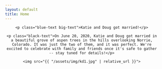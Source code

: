 ```yaml
---
layout: default
title: Home
---
```


<div style="text-align: center">
  <div id="home-page-text">

    <p class="blue-text big-text">Katie and Doug got married!</p>

    <p class="black-text">On June 20, 2020, Katie and Doug got married in a beautiful grove of aspen trees in the hills overlooking Norrie, Colorado. It was just the two of them, and it was perfect. We're excited to celebrate with family and friends once it's safe to gather -- stay tuned for details!</p>

    <img src="{{ "/assets/img/kd1.jpg" | relative_url }}">

  </div>
</div>
